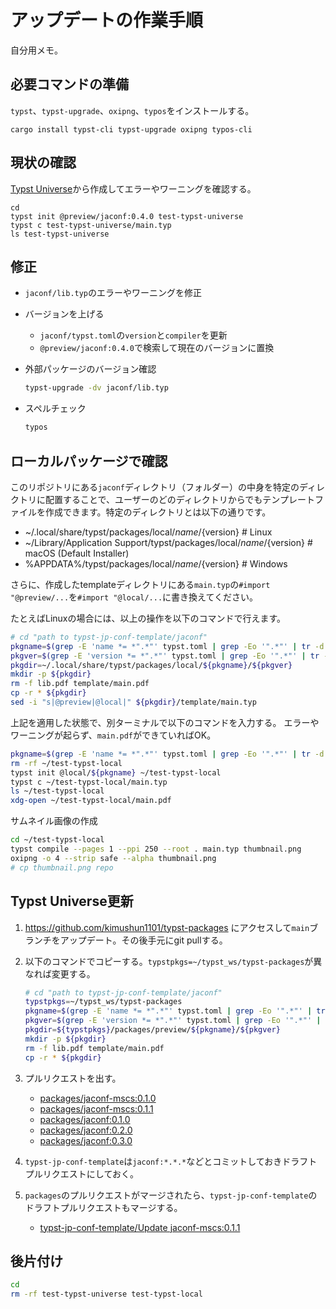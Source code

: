 # アップデートの作業手順

自分用メモ。

## 必要コマンドの準備

`typst`、`typst-upgrade`、`oxipng`、`typos`をインストールする。

```
cargo install typst-cli typst-upgrade oxipng typos-cli
```

## 現状の確認

[Typst Universe](https://typst.app/universe/package/jaconf)から作成してエラーやワーニングを確認する。

```
cd
typst init @preview/jaconf:0.4.0 test-typst-universe
typst c test-typst-universe/main.typ
ls test-typst-universe
```

## 修正

- `jaconf/lib.typ`のエラーやワーニングを修正
- バージョンを上げる
  - `jaconf/typst.toml`の`version`と`compiler`を更新
  - `@preview/jaconf:0.4.0`で検索して現在のバージョンに置換
- 外部パッケージのバージョン確認

    ```sh
    typst-upgrade -dv jaconf/lib.typ
    ```

- スペルチェック

    ```sh
    typos
    ```

## ローカルパッケージで確認

このリポジトリにある`jaconf`ディレクトリ（フォルダー）の中身を特定のディレクトリに配置することで、ユーザーのどのディレクトリからでもテンプレートファイルを作成できます。特定のディレクトリとは以下の通りです。

- ~/.local/share/typst/packages/local/${name}/${version} # Linux
- ~/Library/Application Support/typst/packages/local/${name}/${version} # macOS (Default Installer)
- %APPDATA%/typst/packages/local/${name}/${version} # Windows

さらに、作成したtemplateディレクトリにある`main.typ`の`#import "@preview/...`を`#import "@local/...`に書き換えてください。

たとえばLinuxの場合には、以上の操作を以下のコマンドで行えます。

```sh
# cd "path to typst-jp-conf-template/jaconf"
pkgname=$(grep -E 'name *= *".*"' typst.toml | grep -Eo '".*"' | tr -d '"')
pkgver=$(grep -E 'version *= *".*"' typst.toml | grep -Eo '".*"' | tr -d '"')
pkgdir=~/.local/share/typst/packages/local/${pkgname}/${pkgver}
mkdir -p ${pkgdir}
rm -f lib.pdf template/main.pdf
cp -r * ${pkgdir}
sed -i "s|@preview|@local|" ${pkgdir}/template/main.typ
```

上記を適用した状態で、別ターミナルで以下のコマンドを入力する。
エラーやワーニングが起らず、`main.pdf`ができていればOK。

```sh
pkgname=$(grep -E 'name *= *".*"' typst.toml | grep -Eo '".*"' | tr -d '"')
rm -rf ~/test-typst-local
typst init @local/${pkgname} ~/test-typst-local
typst c ~/test-typst-local/main.typ
ls ~/test-typst-local
xdg-open ~/test-typst-local/main.pdf
```

サムネイル画像の作成

```sh
cd ~/test-typst-local
typst compile --pages 1 --ppi 250 --root . main.typ thumbnail.png
oxipng -o 4 --strip safe --alpha thumbnail.png
# cp thumbnail.png repo
```

## Typst Universe更新

1. https://github.com/kimushun1101/typst-packages にアクセスして`main`ブランチをアップデート。その後手元にgit pullする。
2. 以下のコマンドでコピーする。`typstpkgs=~/typst_ws/typst-packages`が異なれば変更する。

    ```sh
    # cd "path to typst-jp-conf-template/jaconf"
    typstpkgs=~/typst_ws/typst-packages
    pkgname=$(grep -E 'name *= *".*"' typst.toml | grep -Eo '".*"' | tr -d '"')
    pkgver=$(grep -E 'version *= *".*"' typst.toml | grep -Eo '".*"' | tr -d '"')
    pkgdir=${typstpkgs}/packages/preview/${pkgname}/${pkgver}
    mkdir -p ${pkgdir}
    rm -f lib.pdf template/main.pdf
    cp -r * ${pkgdir}
    ```

3. プルリクエストを出す。
    - [packages/jaconf-mscs:0.1.0](https://github.com/typst/packages/pull/1559)
    - [packages/jaconf-mscs:0.1.1](https://github.com/typst/packages/pull/2287)
    - [packages/jaconf:0.1.0](https://github.com/typst/packages/pull/2382)
    - [packages/jaconf:0.2.0](https://github.com/typst/packages/pull/2402)
    - [packages/jaconf:0.3.0](https://github.com/typst/packages/pull/2517)
4. `typst-jp-conf-template`は`jaconf:*.*.*`などとコミットしておきドラフトプルリクエストにしておく。
5. `packages`のプルリクエストがマージされたら、`typst-jp-conf-template`のドラフトプルリクエストもマージする。
    - [typst-jp-conf-template/Update jaconf-mscs:0.1.1](https://github.com/kimushun1101/typst-jp-conf-template/pull/18)

## 後片付け

```sh
cd
rm -rf test-typst-universe test-typst-local
```
